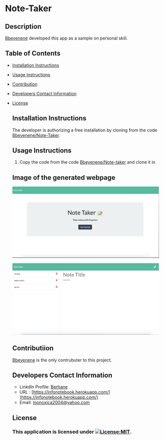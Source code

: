 # Note-Taker

 ## Description
  [Bbeyenene](https://github.com/Bbeyenene) developed this app as a sample on personal skill. 
   ## Table of Contents
   * [Installation Instructions](#installation-instructions)
   
   * [Usage Instructions](#usage-instructions)
   
   * [Contribution](#Contribution)
   
   * [Developers Contact Information](#Developers-Contact-Information)
     
* [License](#license)

   ## Installation Instructions
   The developer is authorizing a free installation by cloning from the code [Bbeyenene/Note-Taker](https://github.com/Bbeyenene/Note-Taker).
   ## Usage Instructions
   1. Copy the code from the code [Bbeyenene/Note-taker](https://github.com/Bbeyenene/Note-Taker) and clone it in 
   
   ## Image of the generated webpage
   ![Team html](public/assets/Images/home.png)

   ![Team html](public/assets/Images/saved.png)

   ## Contributiion
   [Bbeyenene](https://github.com/Bbeyenene) is the only contrubuter to this project.
   
   ## Developers Contact Information
    * LinkdIn Profile: [Berhane](https://www.linkedin.com/in/berhane-beyene/)
    * URL : [https://infonotebook.herokuapp.com/](https://infonotebook.herokuapp.com/)
    * Email: monoxica2004@yahoo.com
   ## License
    ### This application is licensed under [![License:MIT](https://img.shields.io/badge/License-MIT-yellow.svg)](https://opensource.org/licenses/MIT).
  